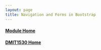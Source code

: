 ```yaml
---
layout: page
title: Navigation and Forms in Bootstrap
---
```

<style>
    .css-class{
        color: firebrick;
        font-weight: bold;
    }
    .html-class{
        color: blue;
        font-weight: bold;
    }
</style>

#### [Module Home](../)
#### [DMIT1530 Home](../../)